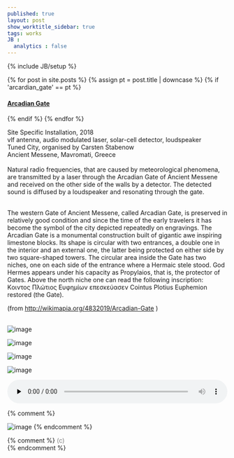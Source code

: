 ```yaml
---
published: true
layout: post
show_worktitle_sidebar: true
tags: works
JB :
  analytics : false
---
```


{% include JB/setup %}


{% for post in site.posts %}
	{% assign pt = post.title | downcase %}
	{% if 'arcardian_gate' == pt %}
<h4><a href="{{ BASE_PATH }}{{ post.url }}">Arcadian Gate</a></h4>
	{% endif %}
{% endfor %}

<p>
Site Specific Installation, 2018<br />
vlf antenna, audio modulated laser, solar-cell detector, loudspeaker<br />
Tuned City, organised by Carsten Stabenow<br />
Ancient Messene, Mavromati, Greece<br />

<br />
Natural radio frequencies, that are caused by meteorological phenomena, are transmitted by a laser through the Arcadian Gate of Ancient Messene and received on the other side of the walls by a detector. The detected sound is diffused by a loudspeaker and resonating through the gate.<br /><br />

The western Gate of Ancient Messene, called Arcadian Gate, is preserved in relatively good condition and since the time of the early travelers it has become the symbol of the city depicted repeatedly on engravings.
The Arcadian Gate is a monumental construction built of gigantic awe inspiring limestone blocks. Its shape is circular with two entrances, a double one in the interior and an external one, the latter being protected on either side by two square-shaped towers. The circular area inside the Gate has two niches, one on each side of the entrance where a Hermaic stele stood. God Hermes appears under his capacity as Propylaios, that is, the protector of Gates. Above the north niche one can read the following inscription: Κoιντος Πλώτιος Ευφημίων επεσκεύασεν Cointus Plotius Euphemion restored (the Gate).<br />

(from
<a href="http://wikimapia.org/4832019/Arcadian-Gate" target="_blank">
http://wikimapia.org/4832019/Arcadian-Gate</a>
) 
<br /><br />


<img src="{{ site.url }}/images/arcadian_gate_detector_sm.jpg" alt="image">
<p></p>
<img src="{{ site.url }}/images/arcadian_gate_laser_sm.jpg" alt="image">
<p></p>
<img src="{{ site.url }}/images/arcadian_gate_night_sm.jpg" alt="image">
<p></p>
<img src="{{ site.url }}/images/arcadian_gate2a.jpg" alt="image">


<p></p>
<audio controls style="width: 100%" preload="none">
  <source src="{{ site.url }}/images/arcadian_gate_short.mp3" type="audio/mpeg">
</audio>


{% comment %}
<p></p>
<img src="{{ site.url }}/images/arcadian_gate_detector_sm.jpg" alt="image">
{% endcomment %}




{% comment %}
<font color="grey">(c)<br /></font>
{% endcomment %}
